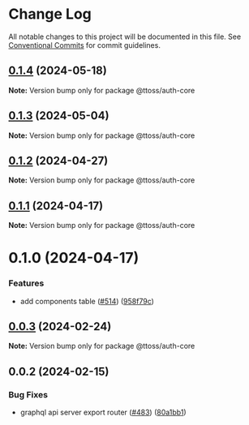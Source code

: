 # Change Log

All notable changes to this project will be documented in this file.
See [Conventional Commits](https://conventionalcommits.org) for commit guidelines.

## [0.1.4](https://github.com/ttoss/ttoss/compare/@ttoss/auth-core@0.1.3...@ttoss/auth-core@0.1.4) (2024-05-18)

**Note:** Version bump only for package @ttoss/auth-core

## [0.1.3](https://github.com/ttoss/ttoss/compare/@ttoss/auth-core@0.1.2...@ttoss/auth-core@0.1.3) (2024-05-04)

**Note:** Version bump only for package @ttoss/auth-core

## [0.1.2](https://github.com/ttoss/ttoss/compare/@ttoss/auth-core@0.1.1...@ttoss/auth-core@0.1.2) (2024-04-27)

**Note:** Version bump only for package @ttoss/auth-core

## [0.1.1](https://github.com/ttoss/ttoss/compare/@ttoss/auth-core@0.1.0...@ttoss/auth-core@0.1.1) (2024-04-17)

**Note:** Version bump only for package @ttoss/auth-core

# 0.1.0 (2024-04-17)

### Features

- add components table ([#514](https://github.com/ttoss/ttoss/issues/514)) ([958f79c](https://github.com/ttoss/ttoss/commit/958f79c6ee7301b6c7b3671f7c846a1f6a2c7b03))

## [0.0.3](https://github.com/ttoss/ttoss/compare/@ttoss/auth-core@0.0.2...@ttoss/auth-core@0.0.3) (2024-02-24)

**Note:** Version bump only for package @ttoss/auth-core

## 0.0.2 (2024-02-15)

### Bug Fixes

- graphql api server export router ([#483](https://github.com/ttoss/ttoss/issues/483)) ([80a1bb1](https://github.com/ttoss/ttoss/commit/80a1bb11f8f19735035f0cebe29c70f05b2f96d6))
